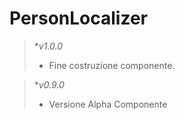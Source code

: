 # PersonLocalizer

> **v1.0.0*
>	* Fine costruzione componente.

> **v0.9.0*
>	* Versione Alpha Componente
